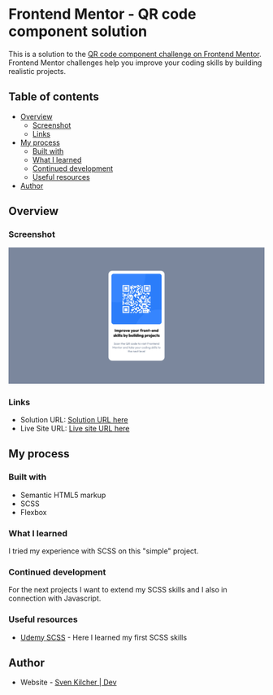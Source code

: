 # Frontend Mentor - QR code component solution

This is a solution to the [QR code component challenge on Frontend Mentor](https://www.frontendmentor.io/challenges/qr-code-component-iux_sIO_H). Frontend Mentor challenges help you improve your coding skills by building realistic projects.

## Table of contents

-   [Overview](#overview)
    -   [Screenshot](#screenshot)
    -   [Links](#links)
-   [My process](#my-process)
    -   [Built with](#built-with)
    -   [What I learned](#what-i-learned)
    -   [Continued development](#continued-development)
    -   [Useful resources](#useful-resources)
-   [Author](#author)

## Overview

### Screenshot

![](./images/screenshot.jpg)

### Links

-   Solution URL: [Solution URL here](https://github.com/svki-dev/FrontEnd-Mentor-QR-Code-Component)
-   Live Site URL: [Live site URL here](https://github-projects.sven-kilcher.dev/frontend-mentor-qr-code-component/)

## My process

### Built with

-   Semantic HTML5 markup
-   SCSS
-   Flexbox

### What I learned

I tried my experience with SCSS on this "simple" project.

### Continued development

For the next projects I want to extend my SCSS skills and I also in connection with Javascript.

### Useful resources

-   [Udemy SCSS](https://www.udemy.com/course/durchstarten-mit-sass-scss/) - Here I learned my first SCSS skills

## Author

-   Website - [Sven Kilcher | Dev](https://sven-kilcher.dev)
